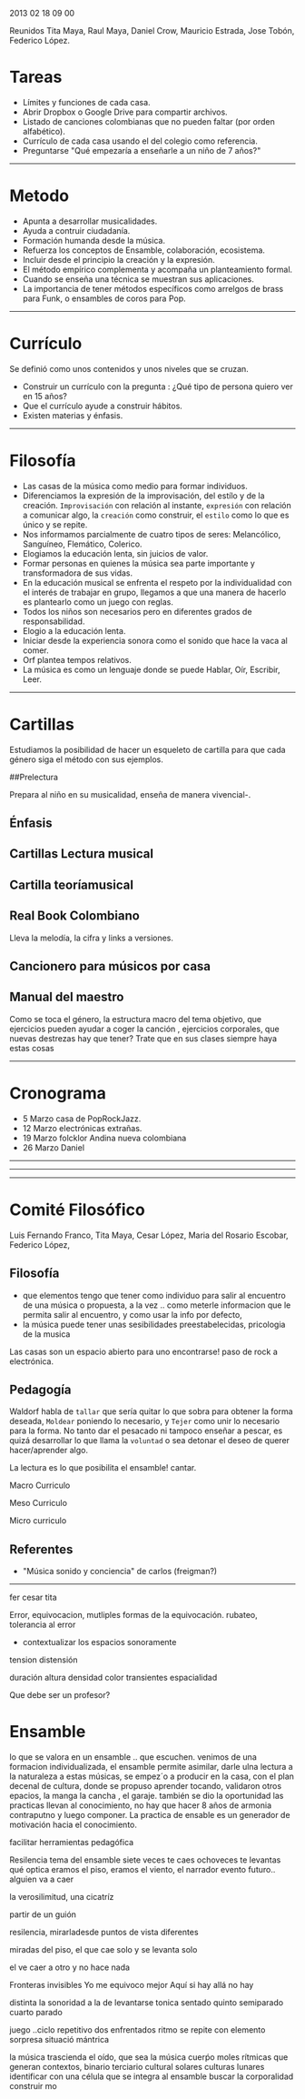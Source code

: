 2013 02 18 09 00

Reunidos  Tita Maya, Raul Maya, Daniel Crow, Mauricio
Estrada, Jose Tobón, Federico López.

# Tareas
- Límites y funciones de cada casa.
- Abrir Dropbox o Google Drive para compartir archivos.
- Listado de  canciones colombianas  que no  pueden faltar  (por orden
  alfabético).
- Currículo de cada casa usando el del colegio como referencia.
- Preguntarse "Qué empezaría a enseñarle a un niño de 7 años?"

---
# Metodo
- Apunta a desarrollar musicalidades.
- Ayuda a contruir ciudadanía.
- Formación humanda desde la música.
- Refuerza los conceptos de Ensamble, colaboración, ecosistema.
- Incluir desde el principio la creación y la expresión.
- El método empírico complementa y acompaña un planteamiento
formal.
- Cuando se enseña una técnica se muestran sus aplicaciones.
- La importancia de tener métodos específicos como arrelgos de
brass para Funk, o ensambles de coros para Pop.

---
# Currículo

Se definió como unos contenidos y unos niveles que se cruzan.
- Construir un currículo con la pregunta : ¿Qué tipo de persona quiero
ver en 15 años?
- Que el currículo ayude a construir hábitos.
- Existen materias y énfasis.

---
# Filosofía
- Las casas de la música como medio para formar individuos.
- Diferenciamos la expresión  de la improvisación, del estílo  y de la
creación.  `Improvisación`  con relación al instante,  `expresión` con
relación a comunicar  algo, la `creación` como  construir, el `estilo`
como lo que es único y se repite.
- Nos informamos  parcialmente de cuatro tipos  de seres: Melancólico,
Sanguíneo, Flemático, Colerico.
- Elogiamos la educación lenta, sin juicios de valor.
- Formar  personas  en  quienes  la  música  sea  parte  importante  y
transformadora de sus vidas.
- En   la  educación   musical  se   enfrenta  el   respeto  por   la
individualidad con el interés de trabajar en grupo, llegamos a que una
manera de hacerlo es plantearlo como un juego con reglas.
- Todos los niños son necesarios pero en diferentes grados de responsabilidad.
- Elogio a la educación lenta.
- Iniciar desde la experiencia sonora como el sonido que hace la vaca
al comer.
- Orf plantea tempos relativos.
- La música es como un lenguaje donde se puede Hablar, Oír, Escribir, Leer.

---
# Cartillas
Estudiamos  la  posibilidad  de  hacer  un  esqueleto  de
cartilla para  que cada género  siga el  método con sus  ejemplos.

##Prelectura

Prepara al niño en su musicalidad, enseña de manera vivencial-.

## Énfasis

## Cartillas Lectura musical

## Cartilla teoríamusical

## Real  Book  Colombiano
Lleva  la  melodía,  la  cifra  y  links  a
versiones.

## Cancionero para músicos por casa

## Manual del maestro

Como se toca el género, la estructura macro del tema objetivo, que ejercicios pueden ayudar a coger la canción , ejercicios corporales, que nuevas destrezas hay que tener?
Trate que en sus clases siempre haya estas cosas


---
# Cronograma
- 5 Marzo casa de PopRockJazz.
- 12 Marzo electrónicas extrañas.
- 19 Marzo folcklor Andina nueva colombiana
- 26 Marzo Daniel


----------
---
---

# Comité Filosófico

Luis Fernando Franco, Tita Maya, Cesar López, Maria del Rosario Escobar, Federico López, 
## Filosofía
- que elementos tengo que tener como individuo para salir al encuentro de una música o propuesta, a la vez .. como meterle informacion que le permita salir al encuentro, y como usar la info por defecto,
- la música  puede tener unas sesibilidades preestabelecidas, pricologia de la musica

Las casas son un espacio abierto para uno encontrarse! paso de rock a electrónica.


## Pedagogía
Waldorf habla de `tallar` que sería quitar lo que sobra para obtener la forma deseada, `Moldear` poniendo lo necesario, y `Tejer` como unir lo necesario para la forma.
No tanto dar el pesacado ni tampoco enseñar a pescar, es quizá desarrollar lo que llama la `voluntad` o sea detonar el deseo de querer hacer/aprender algo.

La lectura es lo que posibilita el ensamble! cantar.

Macro Curriculo

Meso Curriculo

Micro curriculo


## Referentes
* "Música sonido y conciencia" de carlos (freigman?)

----

fer cesar tita

Error, equivocacion, mutliples formas de la equivocación. rubateo, tolerancia al error


- contextualizar los espacios sonoramente

tension distensión

duración
altura
densidad
color
transientes
espacialidad


Que debe ser un profesor?

# Ensamble

lo que se valora en un ensamble .. que escuchen.
venimos de una formacion individualizada, el ensamble permite asimilar, darle ulna lectura a la naturaleza a estas músicas, se empez´o a producir en la casa, con el plan decenal de cultura, donde se propuso aprender tocando, validaron otros epacios, la manga la cancha , el garaje.
también se dio la oportunidad las practicas llevan al conocimiento, no hay que hacer 8 años de armonia contraputno y luego componer.
La practica de ensable es un generador de motivación hacia el conocimiento.

facilitar herramientas pedagófica


Resilencia tema del ensamble
siete veces te caes ochoveces te levantas
qué optica
eramos el piso, eramos el viento, el narrador
evento futuro.. alguien va a caer

la verosilimitud, una cicatríz

partir de un guión

resilencia, mirarladesde puntos de vista diferentes

miradas del piso,
el que cae solo y se levanta solo

el ve caer a otro y no hace nada


Fronteras invisibles
Yo me equivoco mejor
Aquí si hay allá no hay





distinta la sonoridad a la de levantarse
tonica sentado
quinto semiparado
cuarto parado


juego ..ciclo repetitivo
dos enfrentados
ritmo se repite con elemento sorpresa
situació mántrica


la música trascienda el oído, que sea la música cuerṕo
moles rítmicas que generan contextos, binario terciario
cultural solares culturas lunares
identificar con una célula que se integra al ensamble
buscar la corporalidad
construir mo
